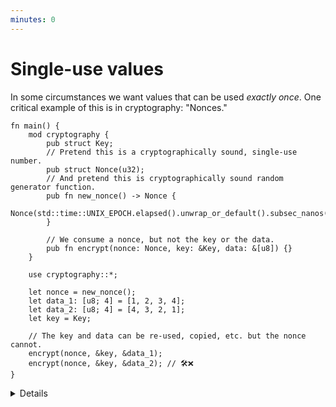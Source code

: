 ```yaml
---
minutes: 0
---
```


# Single-use values

In some circumstances we want values that can be used _exactly once_. One
critical example of this is in cryptography: "Nonces."

```rust,editable,compile_fail
fn main() {
    mod cryptography {
        pub struct Key;
        // Pretend this is a cryptographically sound, single-use number.
        pub struct Nonce(u32);
        // And pretend this is cryptographically sound random generator function.
        pub fn new_nonce() -> Nonce {
            Nonce(std::time::UNIX_EPOCH.elapsed().unwrap_or_default().subsec_nanos())
        }

        // We consume a nonce, but not the key or the data.
        pub fn encrypt(nonce: Nonce, key: &Key, data: &[u8]) {}
    }

    use cryptography::*;

    let nonce = new_nonce();
    let data_1: [u8; 4] = [1, 2, 3, 4];
    let data_2: [u8; 4] = [4, 3, 2, 1];
    let key = Key;

    // The key and data can be re-used, copied, etc. but the nonce cannot.
    encrypt(nonce, &key, &data_1);
    encrypt(nonce, &key, &data_2); // 🛠️❌
}
```

<details>

- Owned "consumption" of values lets us model things that need to be single-use.

- By keeping constructors private and not implementing clone/copy for a type,
  making the interior type opaque (as per the newtype pattern), we can prevent
  multiple uses of the same, API-controlled value.

- In the above example, a Nonce is a additional piece of random, unique data
  during an encryption process that helps prevent "replay attacks".

  - In practice people have ended up re-using nonces in circumstances where
    security is important, making it possible for private key information to be
    derived by attackers.

  - By tying nonce creation and consumption up in rust's ownership model, and by
    not implementing clone/copy on sensitive single-use data, we can prevent
    this kind of dangerous misuse.

  - Cryptography Nuance: There is still the case where a nonce may be used twice
    if it's created through purely a pseudo-random process with no additional
    metadata, and that circumstance can't be avoided through this particular
    method. This kind of API prevents one kind of misuse, but not all kinds.

</details>
